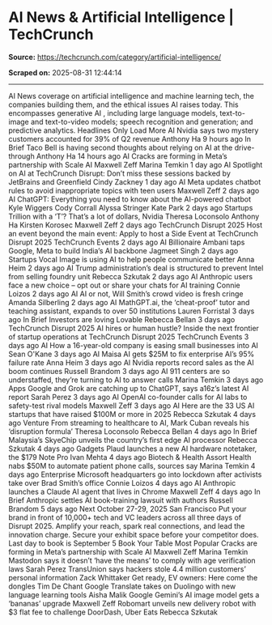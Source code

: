 # AI News & Artificial Intelligence | TechCrunch

**Source:** https://techcrunch.com/category/artificial-intelligence/

**Scraped on:** 2025-08-31 12:44:14

---

AI
News coverage on artificial intelligence and machine learning tech, the companies building them, and the ethical issues AI raises today. This encompasses
generative AI
, including large language models, text-to-image and text-to-video models; speech recognition and generation; and predictive analytics.
Headlines Only
Load More
AI
Nvidia says two mystery customers accounted for 39% of Q2 revenue
Anthony Ha
9 hours ago
In Brief
Taco Bell is having second thoughts about relying on AI at the drive-through
Anthony Ha
14 hours ago
AI
Cracks are forming in Meta’s partnership with Scale AI
Maxwell Zeff
Marina Temkin
1 day ago
AI
Spotlight on AI at TechCrunch Disrupt: Don’t miss these sessions backed by JetBrains and Greenfield
Cindy Zackney
1 day ago
AI
Meta updates chatbot rules to avoid inappropriate topics with teen users
Maxwell Zeff
2 days ago
AI
ChatGPT: Everything you need to know about the AI-powered chatbot
Kyle Wiggers
Cody Corrall
Alyssa Stringer
Kate Park
2 days ago
Startups
Trillion with a ‘T’? That’s a lot of dollars, Nvidia
Theresa Loconsolo
Anthony Ha
Kirsten Korosec
Maxwell Zeff
2 days ago
TechCrunch Disrupt 2025
Host an event beyond the main event: Apply to host a Side Event at TechCrunch Disrupt 2025
TechCrunch Events
2 days ago
AI
Billionaire Ambani taps Google, Meta to build India’s AI backbone
Jagmeet Singh
2 days ago
Startups
Vocal Image is using AI to help people communicate better
Anna Heim
2 days ago
AI
Trump administration’s deal is structured to prevent Intel from selling foundry unit
Rebecca Szkutak
2 days ago
AI
Anthropic users face a new choice – opt out or share your chats for AI training
Connie Loizos
2 days ago
AI
AI or not, Will Smith’s crowd video is fresh cringe
Amanda Silberling
2 days ago
AI
MathGPT.ai, the ‘cheat-proof’ tutor and teaching assistant, expands to over 50 institutions
Lauren Forristal
3 days ago
In Brief
Investors are loving Lovable
Rebecca Bellan
3 days ago
TechCrunch Disrupt 2025
AI hires or human hustle? Inside the next frontier of startup operations at TechCrunch Disrupt 2025
TechCrunch Events
3 days ago
AI
How a 16-year-old company is easing small businesses into AI
Sean O'Kane
3 days ago
AI
Maisa AI gets $25M to fix enterprise AI’s 95% failure rate
Anna Heim
3 days ago
AI
Nvidia reports record sales as the AI boom continues
Russell Brandom
3 days ago
AI
911 centers are so understaffed, they’re turning to AI to answer calls
Marina Temkin
3 days ago
Apps
Google and Grok are catching up to ChatGPT, says a16z’s latest AI report
Sarah Perez
3 days ago
AI
OpenAI co-founder calls for AI labs to safety-test rival models
Maxwell Zeff
3 days ago
AI
Here are the 33 US AI startups that have raised $100M or more in 2025
Rebecca Szkutak
4 days ago
Venture
From streaming to healthcare to AI, Mark Cuban reveals his ‘disruption formula’
Theresa Loconsolo
Rebecca Bellan
4 days ago
In Brief
Malaysia’s SkyeChip unveils the country’s first edge AI processor
Rebecca Szkutak
4 days ago
Gadgets
Plaud launches a new AI hardware notetaker, the $179 Note Pro
Ivan Mehta
4 days ago
Biotech & Health
Assort Health nabs $50M to automate patient phone calls, sources say
Marina Temkin
4 days ago
Enterprise
Microsoft headquarters go into lockdown after activists take over Brad Smith’s office
Connie Loizos
4 days ago
AI
Anthropic launches a Claude AI agent that lives in Chrome
Maxwell Zeff
4 days ago
In Brief
Anthropic settles AI book-training lawsuit with authors
Russell Brandom
5 days ago
Next
October 27-29, 2025
San Francisco
Put your brand in front of 10,000+ tech and VC leaders across all three days of Disrupt 2025. Amplify your reach, spark real connections, and lead the innovation charge. Secure your exhibit space before your competitor does.
Last day to book is September 5
Book Your Table
Most Popular
Cracks are forming in Meta’s partnership with Scale AI
Maxwell Zeff
Marina Temkin
Mastodon says it doesn’t ‘have the means’ to comply with age verification laws
Sarah Perez
TransUnion says hackers stole 4.4 million customers’ personal information
Zack Whittaker
Get ready, EV owners: Here come the dongles
Tim De Chant
Google Translate takes on Duolingo with new language learning tools
Aisha Malik
Google Gemini’s AI image model gets a ‘bananas’ upgrade
Maxwell Zeff
Robomart unveils new delivery robot with $3 flat fee to challenge DoorDash, Uber Eats
Rebecca Szkutak